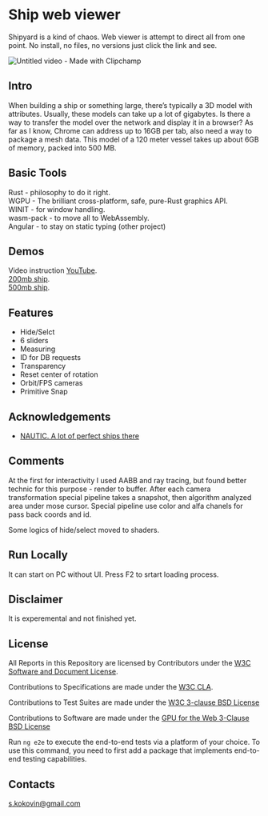 # Ship web viewer

Shipyard is a kind of chaos. Web viewer is attempt to direct all from one point. No install, no files, no versions just click the link and see.

![Untitled video - Made with Clipchamp](https://github.com/skokovin/putout/assets/13080037/514d2e2b-2522-4032-9699-3133bf80d14b)


## Intro

When building a ship or something large, there’s typically a 3D model with attributes. Usually, these models can take up a lot of gigabytes. Is there a way to transfer the model over the network and display it in a browser? As far as I know, Chrome can address up to 16GB per tab, also need a way to package a mesh data. This model of a 120 meter vessel takes up about 6GB of memory, packed into 500 MB.

## Basic Tools

Rust - philosophy to do it right. </br>
WGPU - The brilliant cross-platform, safe, pure-Rust graphics API.</br>
WINIT - for window handling.</br>
wasm-pack - to move all to WebAssembly.</br>
Angular - to stay on static typing (other project)

## Demos

Video instruction [YouTube](https://www.youtube.com/watch?v=E0fKqEAThts). </br>
[200mb ship](https://viewer004-8db15.web.app/). </br>
[500mb ship](https://viewer701-f462d.web.app/). </br>


## Features

- Hide/Selct
- 6 sliders
- Measuring
- ID for DB requests
- Transparency
- Reset center of rotation
- Orbit/FPS cameras
- Primitive Snap


## Acknowledgements

 - [NAUTIC. A lot of perfect ships there ](https://www.nautic.is/)

## Comments

At the first for interactivity I used AABB and ray tracing, but found better technic for this purpose - render to buffer. After each camera transformation special pipeline takes a snapshot, then algorithm analyzed area under mose cursor. Special pipeline use color and alfa chanels for pass back coords and id. </br>

Some logics of hide/select moved to shaders. </br>

## Run Locally

It can start on PC without UI. Press F2 to srtart loading process.

## Disclaimer

It is experemental and not finished yet.

## License

All Reports in this Repository are licensed by Contributors
under the
[W3C Software and Document License](http://www.w3.org/Consortium/Legal/2015/copyright-software-and-document).

Contributions to Specifications are made under the
[W3C CLA](https://www.w3.org/community/about/agreements/cla/).

Contributions to Test Suites are made under the
[W3C 3-clause BSD License](https://www.w3.org/Consortium/Legal/2008/03-bsd-license.html)

Contributions to Software are made under the
[GPU for the Web 3-Clause BSD License](https://github.com/gpuweb/admin/blob/master/SourceCodeLicense/LICENSE.txt)


Run `ng e2e` to execute the end-to-end tests via a platform of your choice. To use this command, you need to first add a package that implements end-to-end testing capabilities.

## Contacts

s.kokovin@gmail.com
